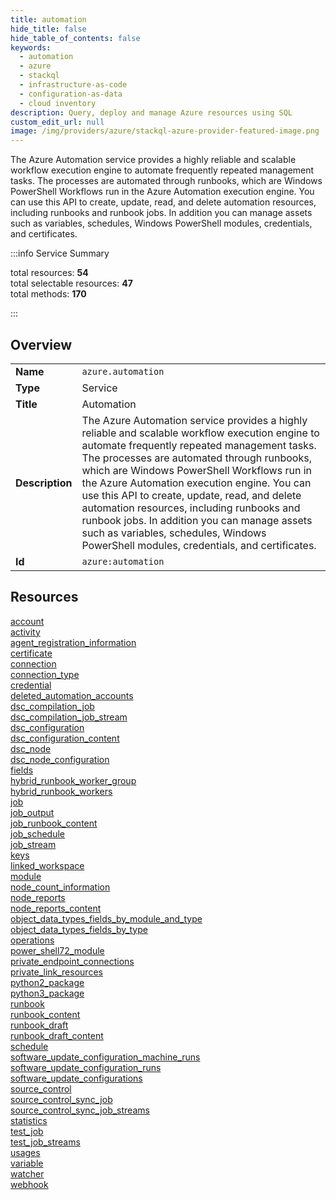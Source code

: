 ```yaml
---
title: automation
hide_title: false
hide_table_of_contents: false
keywords:
  - automation
  - azure
  - stackql
  - infrastructure-as-code
  - configuration-as-data
  - cloud inventory
description: Query, deploy and manage Azure resources using SQL
custom_edit_url: null
image: /img/providers/azure/stackql-azure-provider-featured-image.png
---
```


The Azure Automation service provides a highly reliable and scalable workflow execution engine to automate frequently repeated management tasks. The processes are automated through runbooks, which are Windows PowerShell Workflows run in the Azure Automation execution engine. You can use this API to create, update, read, and delete automation resources, including runbooks and runbook jobs. In addition you can manage assets such as variables, schedules, Windows PowerShell modules, credentials, and certificates.  
    
:::info Service Summary

<div class="row">
<div class="providerDocColumn">
<span>total resources:&nbsp;<b>54</b></span><br />
<span>total selectable resources:&nbsp;<b>47</b></span><br />
<span>total methods:&nbsp;<b>170</b></span><br />
</div>
</div>

:::

## Overview
<table><tbody>
<tr><td><b>Name</b></td><td><code>azure.automation</code></td></tr>
<tr><td><b>Type</b></td><td>Service</td></tr>
<tr><td><b>Title</b></td><td>Automation</td></tr>
<tr><td><b>Description</b></td><td>The Azure Automation service provides a highly reliable and scalable workflow execution engine to automate frequently repeated management tasks. The processes are automated through runbooks, which are Windows PowerShell Workflows run in the Azure Automation execution engine. You can use this API to create, update, read, and delete automation resources, including runbooks and runbook jobs. In addition you can manage assets such as variables, schedules, Windows PowerShell modules, credentials, and certificates.</td></tr>
<tr><td><b>Id</b></td><td><code>azure:automation</code></td></tr>
</tbody></table>

## Resources
<div class="row">
<div class="providerDocColumn">
<a href="/providers/azure/automation/account/">account</a><br />
<a href="/providers/azure/automation/activity/">activity</a><br />
<a href="/providers/azure/automation/agent_registration_information/">agent_registration_information</a><br />
<a href="/providers/azure/automation/certificate/">certificate</a><br />
<a href="/providers/azure/automation/connection/">connection</a><br />
<a href="/providers/azure/automation/connection_type/">connection_type</a><br />
<a href="/providers/azure/automation/credential/">credential</a><br />
<a href="/providers/azure/automation/deleted_automation_accounts/">deleted_automation_accounts</a><br />
<a href="/providers/azure/automation/dsc_compilation_job/">dsc_compilation_job</a><br />
<a href="/providers/azure/automation/dsc_compilation_job_stream/">dsc_compilation_job_stream</a><br />
<a href="/providers/azure/automation/dsc_configuration/">dsc_configuration</a><br />
<a href="/providers/azure/automation/dsc_configuration_content/">dsc_configuration_content</a><br />
<a href="/providers/azure/automation/dsc_node/">dsc_node</a><br />
<a href="/providers/azure/automation/dsc_node_configuration/">dsc_node_configuration</a><br />
<a href="/providers/azure/automation/fields/">fields</a><br />
<a href="/providers/azure/automation/hybrid_runbook_worker_group/">hybrid_runbook_worker_group</a><br />
<a href="/providers/azure/automation/hybrid_runbook_workers/">hybrid_runbook_workers</a><br />
<a href="/providers/azure/automation/job/">job</a><br />
<a href="/providers/azure/automation/job_output/">job_output</a><br />
<a href="/providers/azure/automation/job_runbook_content/">job_runbook_content</a><br />
<a href="/providers/azure/automation/job_schedule/">job_schedule</a><br />
<a href="/providers/azure/automation/job_stream/">job_stream</a><br />
<a href="/providers/azure/automation/keys/">keys</a><br />
<a href="/providers/azure/automation/linked_workspace/">linked_workspace</a><br />
<a href="/providers/azure/automation/module/">module</a><br />
<a href="/providers/azure/automation/node_count_information/">node_count_information</a><br />
<a href="/providers/azure/automation/node_reports/">node_reports</a><br />
</div>
<div class="providerDocColumn">
<a href="/providers/azure/automation/node_reports_content/">node_reports_content</a><br />
<a href="/providers/azure/automation/object_data_types_fields_by_module_and_type/">object_data_types_fields_by_module_and_type</a><br />
<a href="/providers/azure/automation/object_data_types_fields_by_type/">object_data_types_fields_by_type</a><br />
<a href="/providers/azure/automation/operations/">operations</a><br />
<a href="/providers/azure/automation/power_shell72_module/">power_shell72_module</a><br />
<a href="/providers/azure/automation/private_endpoint_connections/">private_endpoint_connections</a><br />
<a href="/providers/azure/automation/private_link_resources/">private_link_resources</a><br />
<a href="/providers/azure/automation/python2_package/">python2_package</a><br />
<a href="/providers/azure/automation/python3_package/">python3_package</a><br />
<a href="/providers/azure/automation/runbook/">runbook</a><br />
<a href="/providers/azure/automation/runbook_content/">runbook_content</a><br />
<a href="/providers/azure/automation/runbook_draft/">runbook_draft</a><br />
<a href="/providers/azure/automation/runbook_draft_content/">runbook_draft_content</a><br />
<a href="/providers/azure/automation/schedule/">schedule</a><br />
<a href="/providers/azure/automation/software_update_configuration_machine_runs/">software_update_configuration_machine_runs</a><br />
<a href="/providers/azure/automation/software_update_configuration_runs/">software_update_configuration_runs</a><br />
<a href="/providers/azure/automation/software_update_configurations/">software_update_configurations</a><br />
<a href="/providers/azure/automation/source_control/">source_control</a><br />
<a href="/providers/azure/automation/source_control_sync_job/">source_control_sync_job</a><br />
<a href="/providers/azure/automation/source_control_sync_job_streams/">source_control_sync_job_streams</a><br />
<a href="/providers/azure/automation/statistics/">statistics</a><br />
<a href="/providers/azure/automation/test_job/">test_job</a><br />
<a href="/providers/azure/automation/test_job_streams/">test_job_streams</a><br />
<a href="/providers/azure/automation/usages/">usages</a><br />
<a href="/providers/azure/automation/variable/">variable</a><br />
<a href="/providers/azure/automation/watcher/">watcher</a><br />
<a href="/providers/azure/automation/webhook/">webhook</a><br />
</div>
</div>
